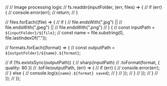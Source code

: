 
// // Image processing logic
// fs.readdir(inputFolder, (err, files) => {
//   if (err) {
//     console.error(err);
//     return;
//   }

//   files.forEach((file) => {
//     if (
//       file.endsWith(".jpg") ||
//       file.endsWith(".jpeg") ||
//       file.endsWith(".png")
//     ) {
//       const inputPath = `${inputFolder}/${file}`;
//       const name = file.substring(0, file.lastIndexOf("."));

//       formats.forEach((format) => {
//         const outputPath = `${outputFolder}/${name}.${format}`;

//         if (!fs.existsSync(outputPath)) {
//           sharp(inputPath)
//             .toFormat(format, { quality: 80 })
//             .toFile(outputPath, (err) => {
//               if (err) {
//                 console.error(err);
//               } else {
//                 console.log(`${name}.${format} saved`);
//               }
//             });
//         }
//       });
//     }
//   });
// });